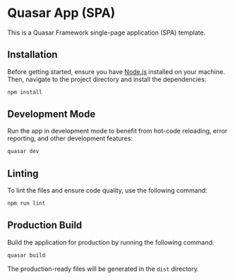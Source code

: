 # Quasar App (SPA)

This is a Quasar Framework single-page application (SPA) template.

## Installation

Before getting started, ensure you have [Node.js](https://nodejs.org/) installed on your machine. Then, navigate to the project directory and install the dependencies:

```bash
npm install
```

## Development Mode

Run the app in development mode to benefit from hot-code reloading, error reporting, and other development features:

```bash
quasar dev
```

## Linting

To lint the files and ensure code quality, use the following command:

```bash
npm run lint
```

## Production Build

Build the application for production by running the following command:

```bash
quasar build
```

The production-ready files will be generated in the `dist` directory.

